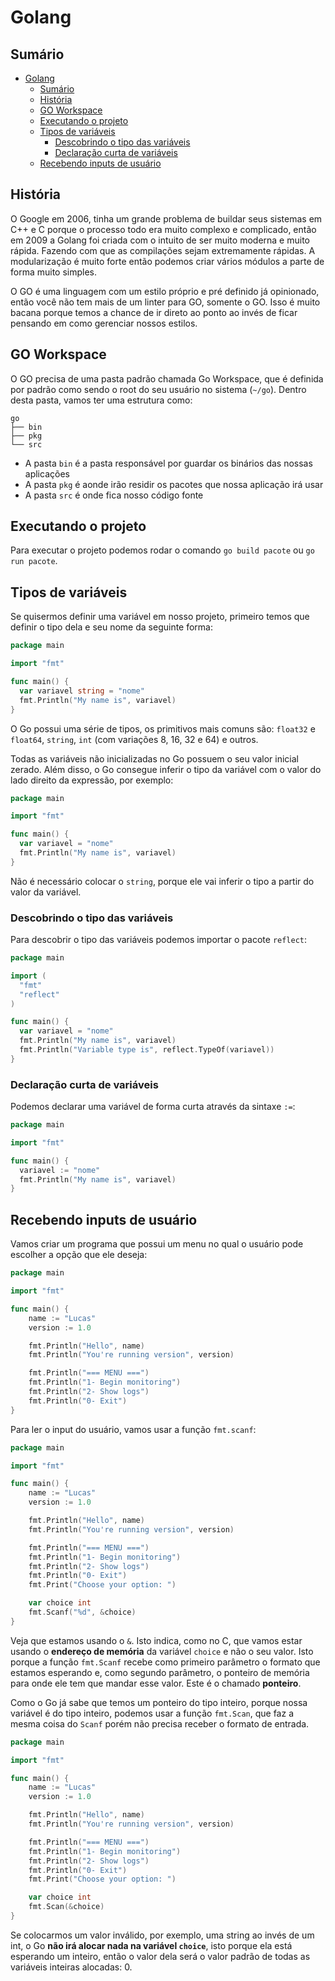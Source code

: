 # Golang

## Sumário

- [Golang](#golang)
  - [Sumário](#sumário)
  - [História](#história)
  - [GO Workspace](#go-workspace)
  - [Executando o projeto](#executando-o-projeto)
  - [Tipos de variáveis](#tipos-de-variáveis)
    - [Descobrindo o tipo das variáveis](#descobrindo-o-tipo-das-variáveis)
    - [Declaração curta de variáveis](#declaração-curta-de-variáveis)
  - [Recebendo inputs de usuário](#recebendo-inputs-de-usuário)

## História

O Google em 2006, tinha um grande problema de buildar seus sistemas em C++ e C porque o processo todo era muito complexo e complicado, então em 2009 a Golang foi criada com o intuito de ser muito moderna e muito rápida. Fazendo com que as compilações sejam extremamente rápidas. A modularização é muito forte então podemos criar vários módulos a parte de forma muito simples.

O GO é uma linguagem com um estilo próprio e pré definido já opinionado, então você não tem mais de um linter para GO, somente o GO. Isso é muito bacana porque temos a chance de ir direto ao ponto ao invés de ficar pensando em como gerenciar nossos estilos.

## GO Workspace

O GO precisa de uma pasta padrão chamada Go Workspace, que é definida por padrão como sendo o root do seu usuário no sistema (`~/go`). Dentro desta pasta, vamos ter uma estrutura como:

```
go
├── bin
├── pkg
└── src
```

- A pasta `bin` é a pasta responsável por guardar os binários das nossas aplicações
- A pasta `pkg` é aonde irão residir os pacotes que nossa aplicação irá usar
- A pasta `src` é onde fica nosso código fonte

## Executando o projeto

Para executar o projeto podemos rodar o comando `go build pacote` ou `go run pacote`.

## Tipos de variáveis

Se quisermos definir uma variável em nosso projeto, primeiro temos que definir o tipo dela e seu nome da seguinte forma:

```go
package main

import "fmt"

func main() {
  var variavel string = "nome"
  fmt.Println("My name is", variavel)
}
```

O Go possui uma série de tipos, os primitivos mais comuns são: `float32` e `float64`, `string`, `int` (com variações 8, 16, 32 e 64) e outros.

Todas as variáveis não inicializadas no Go possuem o seu valor inicial zerado. Além disso, o Go consegue inferir o tipo da variável com o valor do lado direito da expressão, por exemplo:

```go
package main

import "fmt"

func main() {
  var variavel = "nome"
  fmt.Println("My name is", variavel)
}
```

Não é necessário colocar o `string`, porque ele vai inferir o tipo a partir do valor da variável.

### Descobrindo o tipo das variáveis

Para descobrir o tipo das variáveis podemos importar o pacote `reflect`:

```go
package main

import (
  "fmt"
  "reflect"
)

func main() {
  var variavel = "nome"
  fmt.Println("My name is", variavel)
  fmt.Println("Variable type is", reflect.TypeOf(variavel))
}
```

### Declaração curta de variáveis

Podemos declarar uma variável de forma curta através da sintaxe `:=`:


```go
package main

import "fmt"

func main() {
  variavel := "nome"
  fmt.Println("My name is", variavel)
}
```

## Recebendo inputs de usuário

Vamos criar um programa que possui um menu no qual o usuário pode escolher a opção que ele deseja:

```go
package main

import "fmt"

func main() {
	name := "Lucas"
	version := 1.0

	fmt.Println("Hello", name)
	fmt.Println("You're running version", version)

	fmt.Println("=== MENU ===")
	fmt.Println("1- Begin monitoring")
	fmt.Println("2- Show logs")
	fmt.Println("0- Exit")
}
```

Para ler o input do usuário, vamos usar a função `fmt.scanf`:

```go
package main

import "fmt"

func main() {
	name := "Lucas"
	version := 1.0

	fmt.Println("Hello", name)
	fmt.Println("You're running version", version)

	fmt.Println("=== MENU ===")
	fmt.Println("1- Begin monitoring")
	fmt.Println("2- Show logs")
	fmt.Println("0- Exit")
	fmt.Print("Choose your option: ")

	var choice int
	fmt.Scanf("%d", &choice)
}
```

Veja que estamos usando o `&`. Isto indica, como no C, que vamos estar usando o **endereço de memória** da variável `choice` e não o seu valor. Isto porque a função `fmt.Scanf` recebe como primeiro parâmetro o formato que estamos esperando e, como segundo parâmetro, o ponteiro de memória para onde ele tem que mandar esse valor. Este é o chamado **ponteiro**.

Como o Go já sabe que temos um ponteiro do tipo inteiro, porque nossa variável é do tipo inteiro, podemos usar a função `fmt.Scan`, que faz a mesma coisa do `Scanf` porém não precisa receber o formato de entrada.

```go
package main

import "fmt"

func main() {
	name := "Lucas"
	version := 1.0

	fmt.Println("Hello", name)
	fmt.Println("You're running version", version)

	fmt.Println("=== MENU ===")
	fmt.Println("1- Begin monitoring")
	fmt.Println("2- Show logs")
	fmt.Println("0- Exit")
	fmt.Print("Choose your option: ")

	var choice int
	fmt.Scan(&choice)
}
```

Se colocarmos um valor inválido, por exemplo, uma string ao invés de um int, o Go **não irá alocar nada na variável `choice`**, isto porque ela está esperando um inteiro, então o valor dela será o valor padrão de todas as variáveis inteiras alocadas: 0.
